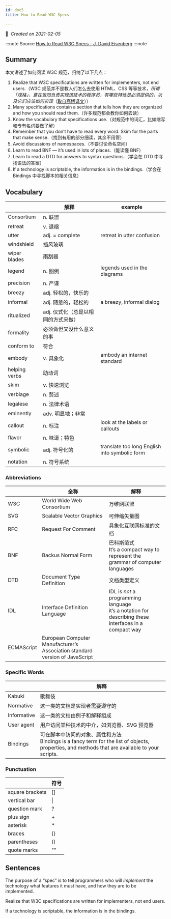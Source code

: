 ```yaml
---
id: doc5
title: How to Read W3C Specs

---
```


📅 &nbsp;*Created on 2021-02-05*

:::note Source
[How to Read W3C Specs - J. David Eisenberg](https://alistapart.com/article/readspec/)
:::note

## Summary

本文讲述了如何阅读 W3C 规范，归纳了以下几点：

1. Realize that W3C specifications are written for implementers, not end users.（W3C 规范并不是教人们怎么去使用 HTML、CSS 等等技术，*所谓「规格」，意在告知负责实现该技术的程序员，有哪些特性是必须提供的，以及它们应该如何实现*（[取自高博译文](https://www.chinaw3c.org/how-to-read-spec-gb.html)））
2. Many specifications contain a section that tells how they are organized and how you should read them.（许多规范都会教你如何去读）
3. Know the vocabulary that specifications use.（对规范中的词汇，比如缩写和专有名词要做了解）
4. Remember that you don’t have to read every word. Skim for the parts that make sense.（找到有用的部分细读，其余不用管）
5. Avoid discussions of namespaces.（不要讨论命名空间）
6. Learn to read BNF — it’s used in lots of places.（能读懂 BNF）
7. Learn to read a DTD for answers to syntax questions.（学会在 DTD 中寻找语法的答案）
8. If a technology is scriptable, the information is in the bindings.（学会在 Bindings 中寻找脚本的相关信息）

## Vocabulary

|               | 解释                         | example                                      |
| ------------- | ----------------------------------- | --------------------------------------------- |
| Consortium    | n. 联盟                             |                                               |
| retreat       | v. 退缩                             |                                               |
| utter         | adj. = complete                     | retreat in utter confusion                    |
| windshield    | 挡风玻璃                            |                                               |
| wiper blades  | 雨刮器                              |                                               |
| legend        | n. 图例                             | legends used in the diagrams                  |
| precision     | n. 严谨                             |                                               |
| breezy        | adj. 轻松的，快乐的                 |                                               |
| informal      | adj. 随意的，轻松的                 | a breezy, informal dialog                     |
| ritualized    | adj. 仪式化（总是以相同的方式来做） |                                               |
| formality     | 必须做但又没什么意义的事            |                                               |
| conform to    | 符合                                |                                               |
| embody        | v. 具象化                           | ambody an internet standard                   |
| helping verbs | 助动词                              |                                               |
| skim          | v. 快速浏览                         |                                               |
| verbiage      | n. 赘述                             |                                               |
| legalese      | n. 法律术语                         |                                               |
| eminently     | adv. 明显地；非常                   |                                               |
| callout       | n. 标注                             | look at the labels or callouts                |
| flavor        | n. 味道；特色                       |                                               |
| symbolic      | adj. 符号化的                       | translate too long English into symbolic form |
| notation      | n. 符号系统                         |                                               |

### Abbreviations

|            | 全称                                                         | 解释                                                         |
| ---------- | ------------------------------------------------------------ | ------------------------------------------------------------ |
| W3C        | World Wide Web Consortium                                    | 万维网联盟                                                   |
| SVG        | Scalable Vector Graphics                                     | 可伸缩矢量图                                                 |
| RFC        | Request For Comment                                          | 具象化互联网标准的文档                                       |
| BNF        | Backus Normal Form                                           | 巴科斯范式<br />It’s a compact way to represent the grammar of computer languages |
| DTD        | Document Type Definition                                     | 文档类型定义                                                 |
| IDL        | Interface Definition Language                                | IDL is *not* a programming language<br />it’s a notation for describing these interfaces in a compact way |
| ECMAScript | European Computer Manufacturer’s Association standard version of JavaScript |                                                              |

### Specific Words

|             | 解释                                                         |
| ----------- | ------------------------------------------------------------ |
| Kabuki      | 歌舞伎                                                       |
| Normative   | 这一类的文档是实现者需要遵守的                               |
| Informative | 这一类的文档由例子和解释组成                                 |
| User agent  | 用户访问某种技术的中介，如浏览器、SVG 预览器                 |
| Bindings    | 可在脚本中访问的对象、属性和方法<br />Bindings is a fancy term for the list of objects, properties, and methods that are available to your scripts. |

### Punctuation

|                 | 符号 |
| --------------- | ---- |
| square brackets | []   |
| vertical bar    | \|   |
| question mark   | ?    |
| plus sign       | +    |
| asterisk        | *    |
| braces          | {}   |
| parentheses     | ()   |
| quote marks     | ""   |

## Sentences 

The purpose of a “spec” is to tell programmers who will *implement* the technology what features it must have, and how they are to be implemented.

Realize that W3C specifications are written for implementers, not end users.

If a technology is scriptable, the information is in the bindings.